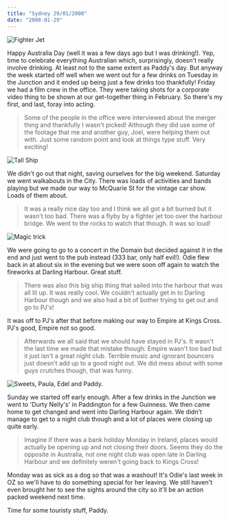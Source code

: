 ```yaml
---
title: "Sydney 29/01/2008"
date: "2008-01-29"
---
```

![Fighter Jet](/images/P1260330.JPG "You can't see it but there is a fighter jet in this picture.")

Happy Australia Day (well it was a few days ago but I was drinking!). Yep, time to celebrate everything Australian which, surprisingly, doesn't really involve drinking. At least not to the same extent as Paddy's day. But anyway the week started off well when we went out for a few drinks on Tuesday in the Junction and it ended up being just a few drinks too thankfully! Friday we had a film crew in the office. They were taking shots for a corporate video thing to be shown at our get-together thing in February. So there's my first, and last, foray into acting.
> Some of the people in the office were interviewed about the merger thing and thankfully I wasn't picked! Although they did use some of the footage that me and another guy, Joel, were helping them out with. Just some random point and look at things type stuff. Very exciting!

![Tall Ship](/images/P1260365.JPG "The cool tall ship thing in Darling Harbour.")

We didn't go out that night, saving ourselves for the big weekend. Saturday we went walkabouts in the City. There was loads of activities and bands playing but we made our way to McQuarie St for the vintage car show. Loads of them about.
> It was a really nice day too and I think we all got a bit burned but it wasn't too bad. There was a flyby by a fighter jet too over the harbour bridge. We went to the rocks to watch that though. It was so loud!

![Magic trick](/images/P1270379.JPG "Watch as I make Landers disappear into this pint glass!")

We were going to go to a concert in the Domain but decided against it in the end and just went to the pub instead (333 bar, only half evil!). Odie flew back in at about six in the evening but we were soon off again to watch the fireworks at Darling Harbour. Great stuff.
> There was also this big ship thing that sailed into the harbour that was all lit up. It was really cool. We couldn't actually get in to Darling Harbour though and we also had a bit of bother trying to get out and go to PJ's!

It was off to PJ's after that before making our way to Empire at Kings Cross. PJ's good, Empire not so good.
> Afterwards we all said that we should have stayed in PJ's. It wasn't the last time we made that mistake though. Empire wasn't too bad but it just isn't a great night club. Terrible music and ignorant bouncers just doesn't add up to a good night out. We did mess about with some guys crutches though, that was funny.

![Sweets, Paula, Edel and Paddy.](/images/P1280419.JPG "The gang in Darling Harbour lookin for a pub to go to!")

Sunday we started off early enough. After a few drinks in the Junction we went to 'Durty Nelly's' in Paddington for a few Guinness. We then came home to get changed and went into Darling Harbour again. We didn't manage to get to a night club though and a lot of places were closing up quite early.
> Imagine if there was a bank holiday Monday in Ireland, places would actually be opening up and not closing their doors. Seems they do the opposite in Australia, not one night club was open late in Darling Harbour and we definitely weren't going back to Kings Cross!

Monday was as sick as a dog so that was a washout! It's Odie's last week in OZ so we'll have to do something special for her leaving. We still haven't even brought her to see the sights around the city so it'll be an action packed weekend next time.

Time for some touristy stuff,
Paddy.